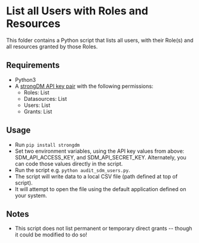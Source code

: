 # List all Users with Roles and Resources

This folder contains a Python script that lists all users, with their Role(s) and all resources granted by those Roles.

## Requirements
* Python3
* A [strongDM API key pair](https://www.strongdm.com/docs/admin-ui-guide/settings/admin-tokens/api-keys) with the following permissions:
  * Roles: List
  * Datasources: List
  * Users: List
  * Grants: List

## Usage
* Run `pip install strongdm`
* Set two environment variables, using the API key values from above: SDM_API_ACCESS_KEY, and SDM_API_SECRET_KEY. Alternately, you can code those values directly in the script.
* Run the script e.g. `python audit_sdm_users.py`.
* The script will write data to a local CSV file (path defined at top of script).
* It will attempt to open the file using the default application defined on your system. 

## Notes
* This script does not list permanent or temporary direct grants -- though it could be modified to do so!
